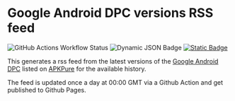 # Google Android DPC versions RSS feed 

![GitHub Actions Workflow Status](https://img.shields.io/github/actions/workflow/status/MisterJack49/dpc-version-rss/update.yml?label=RSS%20update&logo=github&logoColor=white) ![Dynamic JSON Badge](https://img.shields.io/badge/dynamic/json?url=https%3A%2F%2Fapi.github.com%2Frepos%2FMisterJack49%2Fdpc-version-rss%2Factions%2Fworkflows%2F169343054%2Fruns%3Fstatus%3Dcompleted%26per_page%3D1&query=%24.workflow_runs%5B0%5D.updated_at&label=Last%20Run&color=teal)
[![Static Badge](https://img.shields.io/badge/RSS-Link-%23FFA500?logo=rss&logoColor=%23FFA500)](https://misterjack49.github.io/dpc-version-rss/)


This generates a rss feed from the latest versions of the [Google Android DPC](https://play.google.com/store/apps/details?id=com.google.android.apps.work.clouddpc&hl=en_GB) listed on [APKPure](https://apkpure.com/android-device-policy/com.google.android.apps.work.clouddpc/versions) for the available history.

The feed is updated once a day at 00:00 GMT via a Github Action and get published to Github Pages.


